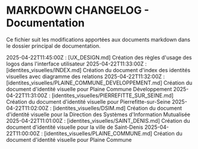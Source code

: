 # MARKDOWN CHANGELOG - Documentation

Ce fichier suit les modifications apportées aux documents markdown dans le dossier principal de documentation.

2025-04-22T11:45:00Z : [UX_DESIGN.md] Création des règles d'usage des logos dans l'interface utilisateur
2025-04-22T11:33:00Z : [identites_visuelles/INDEX.md] Création du document d'index des identités visuelles avec diagramme des relations
2025-04-22T11:32:00Z : [identites_visuelles/PLAINE_COMMUNE_DEVELOPPEMENT.md] Création du document d'identité visuelle pour Plaine Commune Développement
2025-04-22T11:31:00Z : [identites_visuelles/PIERREFITTE_SUR_SEINE.md] Création du document d'identité visuelle pour Pierrefitte-sur-Seine
2025-04-22T11:02:00Z : [identites_visuelles/DSIM.md] Création du document d'identité visuelle pour la Direction des Systèmes d'Information Mutualisée
2025-04-22T11:01:00Z : [identites_visuelles/SAINT_DENIS.md] Création du document d'identité visuelle pour la ville de Saint-Denis
2025-04-22T11:00:00Z : [identites_visuelles/PLAINE_COMMUNE.md] Création du document d'identité visuelle pour Plaine Commune
